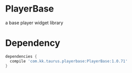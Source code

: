 # PlayerBase
a base player widget library
# Dependency
```gradle
dependencies {
  compile 'com.kk.taurus.playerbase:PlayerBase:1.0.71'
}
```
